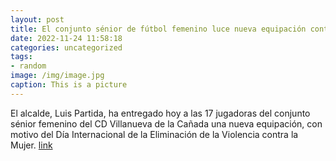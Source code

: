 ```yaml
---
layout: post
title: El conjunto sénior de fútbol femenino luce nueva equipación contra la violencia de género
date: 2022-11-24 11:58:18
categories: uncategorized
tags:
- random
image: /img/image.jpg
caption: This is a picture
---
```

El alcalde, Luis Partida, ha entregado hoy a las 17 jugadoras del conjunto sénior femenino del CD Villanueva de la Cañada una nueva equipación, con motivo del Día Internacional de la Eliminación de la Violencia contra la Mujer.   [link](https://www.ayto-villacanada.es/noticias/el-conjunto-senior-de-futbol-femenino-luce-nueva-equipacion-contra-la-violencia-de-genero/)

